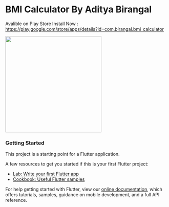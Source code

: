 # BMI Calculator By Aditya Birangal
Avalible on Play Store
Install Now : 
https://play.google.com/store/apps/details?id=com.birangal.bmi_calculator

<img src="https://user-images.githubusercontent.com/43909309/81215707-5856d080-8ff7-11ea-9f0f-851a4874ddb2.gif" width="300">



### Getting Started

This project is a starting point for a Flutter application.

A few resources to get you started if this is your first Flutter project:

- [Lab: Write your first Flutter app](https://flutter.dev/docs/get-started/codelab)
- [Cookbook: Useful Flutter samples](https://flutter.dev/docs/cookbook)

For help getting started with Flutter, view our
[online documentation](https://flutter.dev/docs), which offers tutorials,
samples, guidance on mobile development, and a full API reference.
